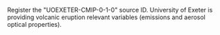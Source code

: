 Register the "UOEXETER-CMIP-0-1-0" source ID.
University of Exeter is providing volcanic eruption relevant variables (emissions and aerosol optical properties).
